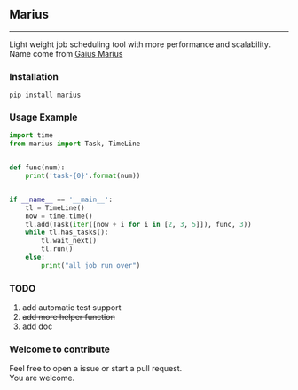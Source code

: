 ## Marius
--------
Light weight job scheduling tool with more performance and scalability.<br/>
Name come from [Gaius Marius](https://en.wikipedia.org/wiki/Gaius_Marius)

### Installation

```shell
pip install marius
```

### Usage Example

```python
import time
from marius import Task, TimeLine


def func(num):
    print('task-{0}'.format(num))


if __name__ == '__main__':
    tl = TimeLine()
    now = time.time()
    tl.add(Task(iter([now + i for i in [2, 3, 5]]), func, 3))
    while tl.has_tasks():
        tl.wait_next()
        tl.run()
    else:
        print("all job run over")

```

### TODO
1. ~~add automatic test support~~
2. ~~add more helper function~~
3. add doc

### Welcome to contribute
Feel free to open a issue or start a pull request. <br/>
You are welcome.